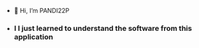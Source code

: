 - 👋 Hi, I’m PANDI22P
-  ### I I just learned to understand the software from this application 

<!---

![KAFKA SMILE OUR YOU COMMNET IS HAPPY SUSHINE] 
![image](https://github.com/user-attachments/assets/7346407d-b5e2-44ce-a3d5-265d6ca99ef3)
